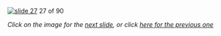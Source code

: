 [![slide 27](https://dl.dropboxusercontent.com/u/2977490/presentations/cookbook/27.jpg)](28.md)
27 of 90

_Click on the image for the [next slide](28.md), or click [here for the previous one](26.md)_